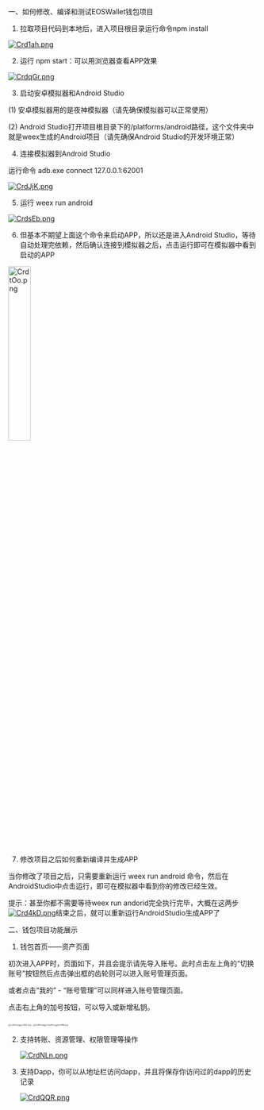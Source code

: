 一、如何修改、编译和测试EOSWallet钱包项目

1. 拉取项目代码到本地后，进入项目根目录运行命令npm install

[![Crd1ah.png](https://www.helloimg.com/images/2021/10/31/Crd1ah.png)](https://www.helloimg.com/image/Crd1ah) 

2. 运行 npm start：可以用浏览器查看APP效果

[![CrdqGr.png](https://www.helloimg.com/images/2021/10/31/CrdqGr.png)](https://www.helloimg.com/image/CrdqGr) 

3. 启动安卓模拟器和Android Studio

(1) 安卓模拟器用的是夜神模拟器（请先确保模拟器可以正常使用）

(2) Android Studio打开项目根目录下的/platforms/android路径，这个文件夹中就是weex生成的Android项目（请先确保Android Studio的开发环境正常）

 

4. 连接模拟器到Android Studio

运行命令 adb.exe connect 127.0.0.1:62001

[![CrdJjK.png](https://www.helloimg.com/images/2021/10/31/CrdJjK.png)](https://www.helloimg.com/image/CrdJjK)

 

5. 运行 weex run android

[![CrdsEb.png](https://www.helloimg.com/images/2021/10/31/CrdsEb.png)](https://www.helloimg.com/image/CrdsEb) 

 

6. 但基本不期望上面这个命令来启动APP，所以还是进入Android Studio，等待自动处理完依赖，然后确认连接到模拟器之后，点击运行即可在模拟器中看到启动的APP 

<a href="https://www.helloimg.com/image/CrdtOo"><img src="https://www.helloimg.com/images/2021/10/31/CrdtOo.png" alt="CrdtOo.png" border="0" width="30%" height="30%"/></a>

7. 修改项目之后如何重新编译并生成APP

当你修改了项目之后，只需要重新运行 weex run android 命令，然后在AndroidStudio中点击运行，即可在模拟器中看到你的修改已经生效。

 

提示：甚至你都不需要等待weex run andorid完全执行完毕，大概在这两步[![Crd4kD.png](https://www.helloimg.com/images/2021/10/31/Crd4kD.png)](https://www.helloimg.com/image/Crd4kD)结束之后，就可以重新运行AndroidStudio生成APP了

 

二、钱包项目功能展示

1. 钱包首页——资产页面

初次进入APP时，页面如下，并且会提示请先导入账号。此时点击左上角的“切换账号”按钮然后点击弹出框的齿轮则可以进入账号管理页面。

或者点击“我的” - “账号管理”可以同样进入账号管理页面。

点击右上角的加号按钮，可以导入或新增私钥。

 

[<img src="https://www.helloimg.com/images/2021/10/31/CrdL1S.png" alt="CrdL1S.png" style="zoom:25%;" />](https://www.helloimg.com/image/CrdL1S)[<img src="https://www.helloimg.com/images/2021/10/31/CrdSlC.png" alt="CrdSlC.png" style="zoom:25%;" />](https://www.helloimg.com/image/CrdSlC) [<img src="https://www.helloimg.com/images/2021/10/31/CrdHRt.png" alt="CrdHRt.png" style="zoom:25%;" />](https://www.helloimg.com/image/CrdHRt)[<img src="https://www.helloimg.com/images/2021/10/31/Crdv6P.png" alt="Crdv6P.png" style="zoom:25%;" />](https://www.helloimg.com/image/Crdv6P)[<img src="https://www.helloimg.com/images/2021/10/31/Crd0R6.png" alt="Crd0R6.png" style="zoom:25%;" />](https://www.helloimg.com/image/Crd0R6)

 

2. 支持转账、资源管理、权限管理等操作

   [![CrdNLn.png](https://www.helloimg.com/images/2021/10/31/CrdNLn.png)](https://www.helloimg.com/image/CrdNLn)

3. 支持Dapp，你可以从地址栏访问dapp，并且将保存你访问过的dapp的历史记录

   [![CrdQQR.png](https://www.helloimg.com/images/2021/10/31/CrdQQR.png)](https://www.helloimg.com/image/CrdQQR)

   

   

   